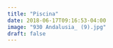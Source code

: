 ```yaml
---
title: "Piscina"
date: 2018-06-17T09:16:53-04:00
image: "930 Andalusia_ (9).jpg"
draft: false
---
```

